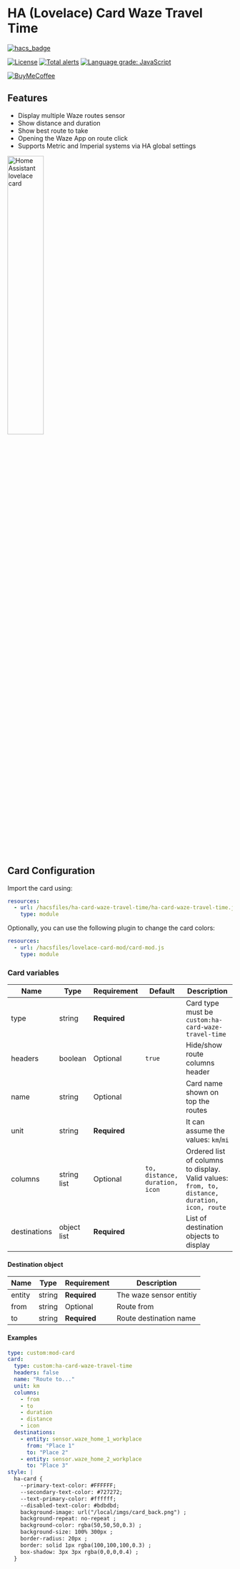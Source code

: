 # HA (Lovelace) Card Waze Travel Time

[![hacs_badge](https://img.shields.io/badge/HACS-Default-orange.svg)](https://github.com/custom-components/hacs)

[![License][license-shield]](LICENSE)
[![Total alerts](https://img.shields.io/lgtm/alerts/g/r-renato/ha-card-waze-travel-time.svg?logo=lgtm&logoWidth=18)](https://lgtm.com/projects/g/r-renato/ha-card-waze-travel-time/alerts/)
[![Language grade: JavaScript](https://img.shields.io/lgtm/grade/javascript/g/r-renato/ha-card-waze-travel-time.svg?logo=lgtm&logoWidth=18)](https://lgtm.com/projects/g/r-renato/ha-card-waze-travel-time/context:javascript)

[![BuyMeCoffee][buymecoffeebadge]][buymecoffee]

## Features

* Display multiple Waze routes sensor
* Show distance and duration
* Show best route to take
* Opening the Waze App on route click
* Supports Metric and Imperial systems via HA global settings

<p float="left">
<img src="https://gitlab.com/rrenato/ha-card-waze-travel-time/raw/master/md.images/ha-card-waze-travel-time.png" width="40%" height="auto" alt="Home Assistant lovelace card">
</p>  

## Card Configuration    

Import the card using:

```yaml
resources:
  - url: /hacsfiles/ha-card-waze-travel-time/ha-card-waze-travel-time.js
    type: module
```
Optionally, you can use the following plugin to change the card colors:

```yaml
resources:
  - url: /hacsfiles/lovelace-card-mod/card-mod.js
    type: module
```
### Card variables

| **Name**     | **Type**      | **Requirement** | **Default**                       | **Description**                                                                               |
|--------------|---------------|-----------------|-----------------------------------|-----------------------------------------------------------------------------------------------|
| type         | string        | **Required**    |                                   | Card type must be `custom:ha-card-waze-travel-time`                                           |
| headers      | boolean       | Optional        | `true`                            | Hide/show route columns header                                                                |
| name         | string        | Optional        |                                   | Card name shown on top the routes                                                             |
| unit         | string        | **Required**    |                                   | It can assume the values: `km`/`mi`
| columns      | string list   | Optional        | `to, distance, duration, icon`    | Ordered list of columns to display. Valid values: `from, to, distance, duration, icon, route` |
| destinations | object list   | **Required**    |                                   | List of destination objects to display                                                        |

#### Destination object    

| **Name** | **Type** | **Requirement** | **Description**         |
|----------|----------|-----------------|-------------------------|
| entity   | string   | **Required**    | The waze sensor entitiy |
| from     | string   | Optional        | Route from              |
| to       | string   | **Required**    | Route destination name  |

#### Examples

```yaml
type: custom:mod-card
card:
  type: custom:ha-card-waze-travel-time
  headers: false
  name: "Route to..."
  unit: km
  columns:
    - from
    - to
    - duration
    - distance
    - icon
  destinations:
    - entity: sensor.waze_home_1_workplace
      from: "Place 1"
      to: "Place 2"
    - entity: sensor.waze_home_2_workplace
      to: "Place 3"
style: |
  ha-card {
    --primary-text-color: #FFFFFF;
    --secondary-text-color: #727272;
    --text-primary-color: #ffffff;
    --disabled-text-color: #bdbdbd;
    background-image: url("/local/imgs/card_back.png") ;
    background-repeat: no-repeat ;
    background-color: rgba(50,50,50,0.3) ;
    background-size: 100% 300px ;
    border-radius: 20px ;
    border: solid 1px rgba(100,100,100,0.3) ;
    box-shadow: 3px 3px rgba(0,0,0,0.4) ;
  }
```

[license-shield]:https://img.shields.io/github/license/r-renato/hass-xiaomi-mi-flora-and-flower-care
[buymecoffee]: https://www.buymeacoffee.com/0D3WbkKrn
[buymecoffeebadge]: https://img.shields.io/badge/buy%20me%20a%20coffee-donate-yellow?style=for-the-badge
